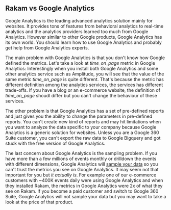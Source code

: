 ## Rakam vs Google Analytics

Google Analytics is the leading advanced analytics solution mainly for websites. It provides tons of features 
from behavioral analytics to real-time analytics and the analytics providers learned too much from Google Analytics.
However similar to other Google products, Google Analytics has its own world. You should learn how to use Google Analytics 
and probably get help from Google Analytics experts.

The main problem with Google Analytics is that you don't know how Google defined the metrics. 
Let's take a look at *time_on_page* metric in Google Analytics: Interestingly when you install both Google Analytics 
and some other analytics service such as Amplitude, you will see that the value of the same metric *time_on_page* is quite different.
That's because the metric has different definition among the analytics services, the services has different trade-offs.
If you have a blog or an e-commerce website, the definition of *time_on_page* shoudl differ but you can't change the behaviour of these services.

The other problem is that Google Analytics has a set of pre-defined reports and 
just gives you the ability to change the parameters in pre-defined reports. You can't create new kind of reports and may hit limitations 
when you want to analyze the data specific to your company because Google Analytics is a generic solution for websites. Unless you are a Google 360 Suite customer, 
you can't export the raw data to Google Bigquery and got stuck with the free version of Google Analytics.

The last concern about Google Analytics is the sampling problem. If you have more than a few millions of events monthly or drilldown the events with different dimensions, 
Google Analytics will [sample your data](https://en.wikipedia.org/wiki/Sampling_(statistics)) so you can't trust the metrics you see on Google Analytics.
It may seem not that important for you but *it actually is*. For example one of our e-commerce customers with ~400K events daily were using Google Analytics and 
when they installed Rakam, the metrics in Google Analytics were 2x of what they see on Rakam.
If you become a paid customer and switch to Google 360 Suite, Google Analytics will not sample your data but you may want to take a look at the price of that product.
